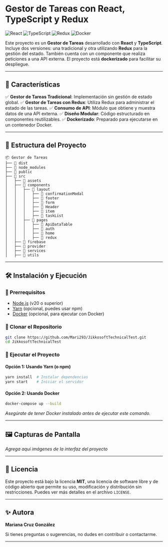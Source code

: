 # Gestor de Tareas con React, TypeScript y Redux

![React](https://img.shields.io/badge/React-20232A?style=for-the-badge&logo=react&logoColor=61DAFB)
![TypeScript](https://img.shields.io/badge/TypeScript-007ACC?style=for-the-badge&logo=typescript&logoColor=white)
![Redux](https://img.shields.io/badge/Redux-593D88?style=for-the-badge&logo=redux&logoColor=white)
![Docker](https://img.shields.io/badge/Docker-2496ED?style=for-the-badge&logo=docker&logoColor=white)

Este proyecto es un **Gestor de Tareas** desarrollado con **React** y **TypeScript**. Incluye dos versiones: una tradicional y otra utilizando **Redux** para la gestión del estado. También cuenta con un componente que realiza peticiones a una API externa. El proyecto está **dockerizado** para facilitar su despliegue.

---

## 🚀 Características

✅ **Gestor de Tareas Tradicional**: Implementación sin gestión de estado global.
✅ **Gestor de Tareas con Redux**: Utiliza Redux para administrar el estado de las tareas.
✅ **Consumo de API**: Módulo que obtiene y muestra datos de una API externa.
✅ **Diseño Modular**: Código estructurado en componentes reutilizables.
✅ **Dockerizado**: Preparado para ejecutarse en un contenedor Docker.

---

## 📂 Estructura del Proyecto

```
📦 Gestor de Tareas
├── 📂 dist
├── 📂 node_modules
├── 📂 public
├── 📂 src
│   ├── 📂 assets
│   ├── 📂 components
│   │   ├── 📂 layout
│   │   │   ├── 📂 confirmationModal
│   │   │   ├── 📂 footer
│   │   │   ├── 📂 form
│   │   │   ├── 📂 Header
│   │   │   ├── 📂 item
│   │   │   ├── 📂 taskList
│   │   ├── 📂 pages
│   │   │   ├── 📂 ApiDataTable
│   │   │   ├── 📂 auth
│   │   │   ├── 📂 home
│   │   │   ├── 📂 redux
│   ├── 📂 firebase
│   ├── 📂 provider
│   ├── 📂 services
│   ├── 📂 utils
```

---

## 🛠 Instalación y Ejecución

### 🔹 Prerrequisitos
- [Node.js](https://nodejs.org/) (v20 o superior)
- [Yarn](https://yarnpkg.com/) (opcional, puedes usar npm)
- [Docker](https://www.docker.com/) (opcional, para ejecutar con Docker)

### 🔹 Clonar el Repositorio
```bash
git clone https://github.com/Mari293/JikkosoftTechnicalTest.git
cd JikkosoftTechnicalTest
```

### 🔹 Ejecutar el Proyecto

#### Opción 1: Usando Yarn (o npm)
```bash
yarn install  # Instalar dependencias
yarn start    # Iniciar el servidor
```

#### Opción 2: Usando Docker
```bash
docker-compose up --build
```
_Asegúrate de tener Docker instalado antes de ejecutar este comando._

---

## 🖼 Capturas de Pantalla
_Agrega aquí imágenes de la interfaz del proyecto_

---

## 📜 Licencia
Este proyecto está bajo la licencia **MIT**, una licencia de software libre y de código abierto que permite su uso, modificación y distribución sin restricciones. Puedes ver más detalles en el archivo `LICENSE`.

---

## ✨ Autora
**Mariana Cruz González**

Si tienes preguntas o sugerencias, no dudes en contribuir o contactarme.

---
